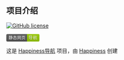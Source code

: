 ## 项目介绍

<a href="https://github.com/happinesslijian/nav/blob/master/LICENSE"><img alt="GitHub license" src="https://img.shields.io/github/license/happinesslijian/nav"></a>

<svg xmlns="http://www.w3.org/2000/svg" xmlns:xlink="http://www.w3.org/1999/xlink" width="88" height="20"><linearGradient id="b" x2="0" y2="100%"><stop offset="0" stop-color="#bbb" stop-opacity=".1"/><stop offset="1" stop-opacity=".1"/></linearGradient><clipPath id="a"><rect width="88" height="20" rx="3" fill="#fff"/></clipPath><g clip-path="url(#a)"><path fill="#555" d="M0 0h55v20H0z"/><path fill="#97ca00" d="M55 0h33v20H55z"/><path fill="url(#b)" d="M0 0h88v20H0z"/></g><g fill="#fff" text-anchor="middle" font-family="DejaVu Sans,Verdana,Geneva,sans-serif" font-size="110"> <text x="285" y="150" fill="#010101" fill-opacity=".3" transform="scale(.1)" textLength="450">静态网页</text><text x="285" y="140" transform="scale(.1)" textLength="450">静态网页</text><text x="705" y="150" fill="#010101" fill-opacity=".3" transform="scale(.1)" textLength="230">导航</text><text x="705" y="140" transform="scale(.1)" textLength="230">导航</text></g> </svg>

这是 [Happiness导航](https://www.k8s.fit) 项目，由 [Happiness](http://blog.k8s.fit) 创建
